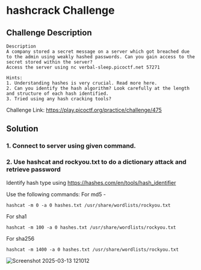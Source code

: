 # hashcrack Challenge

## Challenge Description
```
Description
A company stored a secret message on a server which got breached due to the admin using weakly hashed passwords. Can you gain access to the secret stored within the server?
Access the server using nc verbal-sleep.picoctf.net 57271

Hints:
1. Understanding hashes is very crucial. Read more here.
2. Can you identify the hash algorithm? Look carefully at the length and structure of each hash identified.
3. Tried using any hash cracking tools?
```

Challenge Link: https://play.picoctf.org/practice/challenge/475

## Solution

### 1. Connect to server using given command.
### 2. Use hashcat and rockyou.txt to do a dictionary attack and retrieve password

Identify hash type using https://hashes.com/en/tools/hash_identifier

Use the following commands:
For md5 - 
```
hashcat -m 0 -a 0 hashes.txt /usr/share/wordlists/rockyou.txt
```
For sha1
```
hashcat -m 100 -a 0 hashes.txt /usr/share/wordlists/rockyou.txt
```
For sha256
```
hashcat -m 1400 -a 0 hashes.txt /usr/share/wordlists/rockyou.txt
```

![Screenshot 2025-03-13 121012](https://github.com/user-attachments/assets/e769ea17-f1a6-44d3-a7c1-84f1e31375f7)



